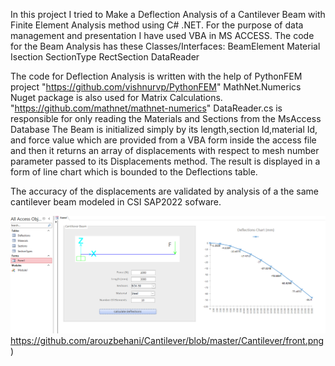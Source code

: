 In this project I tried to Make a Deflection Analysis of a Cantilever Beam with Finite Element Analysis method using C# .NET.
For the purpose of data management and presentation I have used VBA in MS ACCESS.
The code for the Beam Analysis has these Classes/Interfaces:
BeamElement
Material
Isection
SectionType
RectSection
DataReader


The code for Deflection Analysis is written with the help of PythonFEM project "https://github.com/vishnurvp/PythonFEM"
MathNet.Numerics Nuget package is also used for Matrix Calculations. "https://github.com/mathnet/mathnet-numerics"
DataReader.cs is responsible for only reading the Materials and Sections from the MsAccess Database
The Beam is initialized simply by its length,section Id,material Id, and force value which are provided from a VBA form inside the access file and then it returns an array of displacements with respect to mesh number parameter passed to its Displacements method.
The result is displayed in a form of line chart which is bounded to the Deflections table.

The accuracy of the displacements are validated by analysis of a the same cantilever beam modeled in CSI SAP2022 sofware.


![Alt Text](https://github.com/arouzbehani/Cantilever/blob/master/Cantilever/front.png)https://github.com/arouzbehani/Cantilever/blob/master/Cantilever/front.png)
